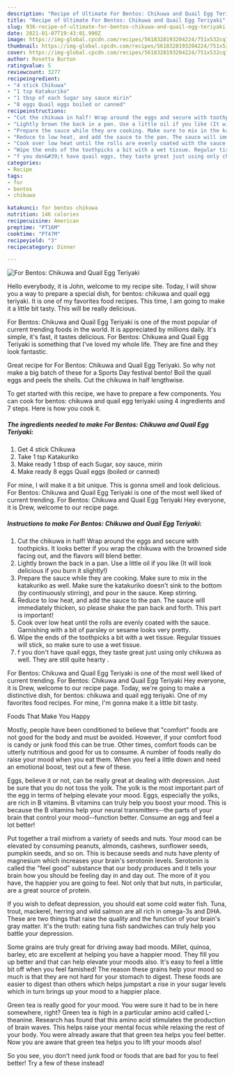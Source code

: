 ```yaml
---
description: "Recipe of Ultimate For Bentos: Chikuwa and Quail Egg Teriyaki"
title: "Recipe of Ultimate For Bentos: Chikuwa and Quail Egg Teriyaki"
slug: 936-recipe-of-ultimate-for-bentos-chikuwa-and-quail-egg-teriyaki
date: 2021-01-07T19:43:01.990Z
image: https://img-global.cpcdn.com/recipes/5618328193204224/751x532cq70/for-bentos-chikuwa-and-quail-egg-teriyaki-recipe-main-photo.jpg
thumbnail: https://img-global.cpcdn.com/recipes/5618328193204224/751x532cq70/for-bentos-chikuwa-and-quail-egg-teriyaki-recipe-main-photo.jpg
cover: https://img-global.cpcdn.com/recipes/5618328193204224/751x532cq70/for-bentos-chikuwa-and-quail-egg-teriyaki-recipe-main-photo.jpg
author: Rosetta Burton
ratingvalue: 5
reviewcount: 3277
recipeingredient:
- "4 stick Chikuwa"
- "1 tsp Katakuriko"
- "1 tbsp of each Sugar soy sauce mirin"
- "8 eggs Quail eggs boiled or canned"
recipeinstructions:
- "Cut the chikuwa in half! Wrap around the eggs and secure with toothpicks. It looks better if you wrap the chikuwa with the browned side facing out, and the flavors will blend better."
- "Lightly brown the back in a pan. Use a little oil if you like (It will look delicious if you burn it slightly!)"
- "Prepare the sauce while they are cooking. Make sure to mix in the katakuriko as well. Make sure the katakuriko doesn&#39;t sink to the bottom (by continuously stirring), and pour in the sauce. Keep stirring."
- "Reduce to low heat, and add the sauce to the pan. The sauce will immediately thicken, so please shake the pan back and forth. This part is important!"
- "Cook over low heat until the rolls are evenly coated with the sauce. Garnishing with a bit of parsley or sesame looks very pretty."
- "Wipe the ends of the toothpicks a bit with a wet tissue. Regular tissues will stick, so make sure to use a wet tissue."
- "f you don&#39;t have quail eggs, they taste great just using only chikuwa as well. They are still quite hearty ."
categories:
- Recipe
tags:
- for
- bentos
- chikuwa

katakunci: for bentos chikuwa 
nutrition: 146 calories
recipecuisine: American
preptime: "PT16M"
cooktime: "PT47M"
recipeyield: "3"
recipecategory: Dinner

---
```



![For Bentos: Chikuwa and Quail Egg Teriyaki](https://img-global.cpcdn.com/recipes/5618328193204224/751x532cq70/for-bentos-chikuwa-and-quail-egg-teriyaki-recipe-main-photo.jpg)

Hello everybody, it is John, welcome to my recipe site. Today, I will show you a way to prepare a special dish, for bentos: chikuwa and quail egg teriyaki. It is one of my favorites food recipes. This time, I am going to make it a little bit tasty. This will be really delicious.

For Bentos: Chikuwa and Quail Egg Teriyaki is one of the most popular of current trending foods in the world. It is appreciated by millions daily. It's simple, it's fast, it tastes delicious. For Bentos: Chikuwa and Quail Egg Teriyaki is something that I've loved my whole life. They are fine and they look fantastic.

Great recipe for For Bentos: Chikuwa and Quail Egg Teriyaki. So why not make a big batch of these for a Sports Day festival bento! Boil the quail eggs and peels the shells. Cut the chikuwa in half lengthwise.


To get started with this recipe, we have to prepare a few components. You can cook for bentos: chikuwa and quail egg teriyaki using 4 ingredients and 7 steps. Here is how you cook it.

<!--inarticleads1-->

##### The ingredients needed to make For Bentos: Chikuwa and Quail Egg Teriyaki:

1. Get 4 stick Chikuwa
1. Take 1 tsp Katakuriko
1. Make ready 1 tbsp of each Sugar, soy sauce, mirin
1. Make ready 8 eggs Quail eggs (boiled or canned)


For mine, I will make it a bit unique. This is gonna smell and look delicious. For Bentos: Chikuwa and Quail Egg Teriyaki is one of the most well liked of current trending. For Bentos: Chikuwa and Quail Egg Teriyaki Hey everyone, it is Drew, welcome to our recipe page. 

<!--inarticleads2-->

##### Instructions to make For Bentos: Chikuwa and Quail Egg Teriyaki:

1. Cut the chikuwa in half! Wrap around the eggs and secure with toothpicks. It looks better if you wrap the chikuwa with the browned side facing out, and the flavors will blend better.
1. Lightly brown the back in a pan. Use a little oil if you like (It will look delicious if you burn it slightly!)
1. Prepare the sauce while they are cooking. Make sure to mix in the katakuriko as well. Make sure the katakuriko doesn&#39;t sink to the bottom (by continuously stirring), and pour in the sauce. Keep stirring.
1. Reduce to low heat, and add the sauce to the pan. The sauce will immediately thicken, so please shake the pan back and forth. This part is important!
1. Cook over low heat until the rolls are evenly coated with the sauce. Garnishing with a bit of parsley or sesame looks very pretty.
1. Wipe the ends of the toothpicks a bit with a wet tissue. Regular tissues will stick, so make sure to use a wet tissue.
1. f you don&#39;t have quail eggs, they taste great just using only chikuwa as well. They are still quite hearty .


For Bentos: Chikuwa and Quail Egg Teriyaki is one of the most well liked of current trending. For Bentos: Chikuwa and Quail Egg Teriyaki Hey everyone, it is Drew, welcome to our recipe page. Today, we&#39;re going to make a distinctive dish, for bentos: chikuwa and quail egg teriyaki. One of my favorites food recipes. For mine, I&#39;m gonna make it a little bit tasty. 

Foods That Make You Happy


Mostly, people have been conditioned to believe that "comfort" foods are not good for the body and must be avoided. However, if your comfort food is candy or junk food this can be true. Other times, comfort foods can be utterly nutritious and good for us to consume. A number of foods really do raise your mood when you eat them. When you feel a little down and need an emotional boost, test out a few of these.

Eggs, believe it or not, can be really great at dealing with depression. Just be sure that you do not toss the yolk. The yolk is the most important part of the egg in terms of helping elevate your mood. Eggs, especially the yolks, are rich in B vitamins. B vitamins can truly help you boost your mood. This is because the B vitamins help your neural transmitters--the parts of your brain that control your mood--function better. Consume an egg and feel a lot better!

Put together a trail mixfrom a variety of seeds and nuts. Your mood can be elevated by consuming peanuts, almonds, cashews, sunflower seeds, pumpkin seeds, and so on. This is because seeds and nuts have plenty of magnesium which increases your brain's serotonin levels. Serotonin is called the "feel good" substance that our body produces and it tells your brain how you should be feeling day in and day out. The more of it you have, the happier you are going to feel. Not only that but nuts, in particular, are a great source of protein.

If you wish to defeat depression, you should eat some cold water fish. Tuna, trout, mackerel, herring and wild salmon are all rich in omega-3s and DHA. These are two things that raise the quality and the function of your brain's gray matter. It's the truth: eating tuna fish sandwiches can truly help you battle your depression. 

Some grains are truly great for driving away bad moods. Millet, quinoa, barley, etc are excellent at helping you have a happier mood. They fill you up better and that can help elevate your moods also. It's easy to feel a little bit off when you feel famished! The reason these grains help your mood so much is that they are not hard for your stomach to digest. These foods are easier to digest than others which helps jumpstart a rise in your sugar levels which in turn brings up your mood to a happier place.

Green tea is really good for your mood. You were sure it had to be in here somewhere, right? Green tea is high in a particular amino acid called L-theanine. Research has found that this amino acid stimulates the production of brain waves. This helps raise your mental focus while relaxing the rest of your body. You were already aware that that green tea helps you feel better. Now you are aware that green tea helps you to lift your moods also!

So you see, you don't need junk food or foods that are bad for you to feel better! Try a few of these instead!

